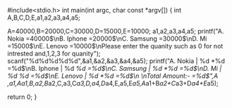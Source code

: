   #include<stdio.h>
int main(int argc, char const *argv[])
{
  int A,B,C,D,E,a1,a2,a3,a4,a5;

   A=40000,B=20000,C=30000,D=15000,E=10000;
   a1,a2,a3,a4,a5;
   printf("A. Nokia     =40000$\nB. Iphone    =20000$\nC. Samsung   =30000$\nD. Mi        =15000$\nE. Lenovo    =10000$\nPlease enter the quanity such as  0 for not intrested and,1,2,3 for quanity");
   scanf("%d%d%d%d%d",&a1,&a2,&a3,&a4,&a5);
   printf("A. Nokia      |  %d *%d  =%d$\nB. Iphone     |  %d *%d  =%d$\nC. Samsung    |  %d *%d  =%d$\nD. Mi         |  %d *%d  =%d$\nE. Lenovo     |  %d *%d  =%d$\n \nTotal Amount:-            =%d$",A ,a1,A*a1,B,a2,B*a2,C,a3,C*a3,D,a4,D*a4,E,a5,E*a5,A*a1+B*a2+C*a3+D*a4+E*a5);
   
   return 0;
}

